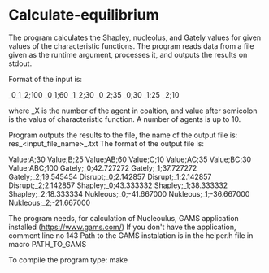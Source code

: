 # Calculate-equilibrium
The  program calculates the Shapley, nucleolus, and Gately values for given values of the characteristic functions.  The program reads data from a file given as the runtime argument, processes it, and outputs the results on stdout.

Format of the input is:

_0_1_2;100
_0_1;60
_1_2;30
_0_2;35
_0;30
_1;25
_2;10

where _X is the number of the agent in coaltion, 
and value after semicolon is the valus of characteristic function.
A number of agents is up to 10.

Program outputs the results to the file, the name of the output file is: res_<input_file_name>_.txt
The format of the output file is:

Value;A;30
Value;B;25
Value;AB;60
Value;C;10
Value;AC;35
Value;BC;30
Value;ABC;100
Gately;_0;42.727272
Gately;_1;37.727272
Gately;_2;19.545454
Disrupt;_0;2.142857
Disrupt;_1;2.142857
Disrupt;_2;2.142857
Shapley;_0;43.333332
Shapley;_1;38.333332
Shapley;_2;18.333334
Nukleous;_0;-41.667000
Nukleous;_1;-36.667000
Nukleous;_2;-21.667000

The program needs, for calculation of Nucleoulus, GAMS application installed (https://www.gams.com/)
If you don't have the application, comment line no 143
Path to the GAMS instalation is in the helper.h file in macro PATH_TO_GAMS

To compile the program type:
make
